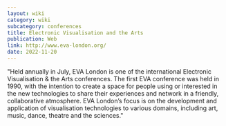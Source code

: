 ```yaml
---
layout: wiki
category: wiki
subcategory: conferences
title: Electronic Visualisation and the Arts
publication: Web
link: http://www.eva-london.org/
date: 2022-11-20
---
```


"Held annually in July, EVA London is one of the international Electronic Visualisation & the Arts conferences. The first EVA conference was held in 1990, with the intention to create a space for people using or interested in the new technologies to share their experiences and network in a friendly, collaborative atmosphere. EVA London’s focus is on the development and application of visualisation technologies to various domains, including art, music, dance, theatre and the sciences."
